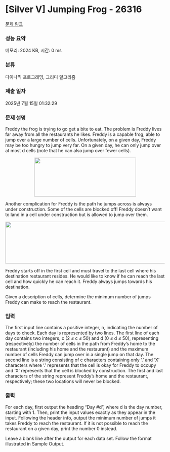 # [Silver V] Jumping Frog - 26316 

[문제 링크](https://www.acmicpc.net/problem/26316) 

### 성능 요약

메모리: 2024 KB, 시간: 0 ms

### 분류

다이나믹 프로그래밍, 그리디 알고리즘

### 제출 일자

2025년 7월 15일 01:32:29

### 문제 설명

<p>Freddy the frog is trying to go get a bite to eat. The problem is Freddy lives far away from all the restaurants he likes. Freddy is a capable frog, able to jump over a large number of cells. Unfortunately, on a given day, Freddy may be too hungry to jump very far. On a given day, he can only jump over at most d cells (note that he can also jump over fewer cells).</p>

<p style="text-align: center;"><img alt="" src="https://upload.acmicpc.net/0b41642a-d0ea-425c-8fbc-1cc3c888a993/-/preview/" style="width: 321px; height: 123px;"></p>

<p>Another complication for Freddy is the path he jumps across is always under construction. Some of the cells are blocked off! Freddy doesn’t want to land in a cell under construction but is allowed to jump over them.</p>

<p style="text-align: center;"><img alt="" src="https://upload.acmicpc.net/e5196092-ae70-4b43-bc97-191d8a928ce7/-/preview/" style="width: 632px; height: 132px;"></p>

<p>Freddy starts off in the first cell and must travel to the last cell where his destination restaurant resides. He would like to know if he can reach the last cell and how quickly he can reach it. Freddy always jumps towards his destination.</p>

<p>Given a description of cells, determine the minimum number of jumps Freddy can make to reach the restaurant.</p>

### 입력 

 <p>The first input line contains a positive integer, n, indicating the number of days to check. Each day is represented by two lines. The first line of each day contains two integers, c (2 ≤ c ≤ 50) and d (0 ≤ d ≤ 50), representing (respectively) the number of cells in the path from Freddy’s home to the restaurant (including his home and the restaurant) and the maximum number of cells Freddy can jump over in a single jump on that day. The second line is a string consisting of c characters containing only ‘.’ and ‘X’ characters where ‘.’ represents that the cell is okay for Freddy to occupy and ‘X’ represents that the cell is blocked by construction. The first and last characters of the string represent Freddy’s home and the restaurant, respectively; these two locations will never be blocked.</p>

### 출력 

 <p>For each day, first output the heading “Day #d”, where d is the day number, starting with 1. Then, print the input values exactly as they appear in the input. Following the header info, output the minimum number of jumps it takes Freddy to reach the restaurant. If it is not possible to reach the restaurant on a given day, print the number 0 instead.</p>

<p>Leave a blank line after the output for each data set. Follow the format illustrated in Sample Output.</p>

